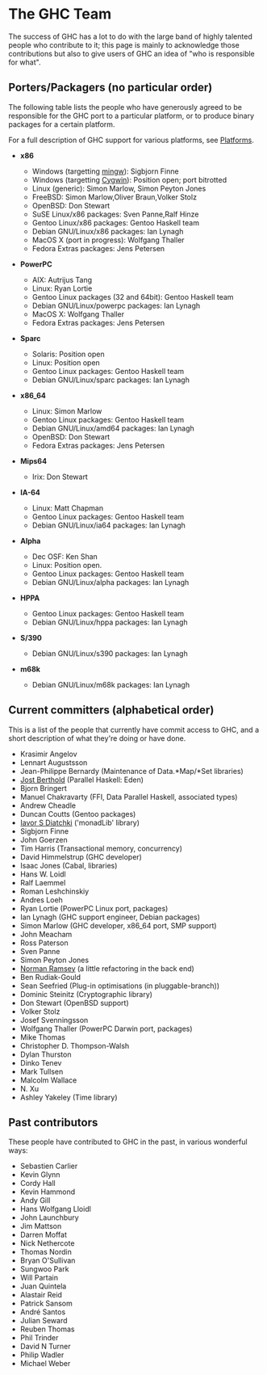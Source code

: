 # The GHC Team



The success of GHC has a lot to do with the large band of highly
talented people who contribute to it; this page is mainly to
acknowledge those contributions but also to give users of GHC an idea
of "who is responsible for what".  


## Porters/Packagers (no particular order)



The following table lists the people who have generously agreed to be responsible for the GHC port to a particular platform, or to produce binary packages for a certain platform.



For a full description of GHC support for various platforms, see [Platforms](platforms).


- **x86**

  - Windows (targetting [ mingw](http://www.mingw.org)): Sigbjorn Finne
  - Windows (targetting [
    Cygwin](http://www.cygwin.com)): Position open; port bitrotted
  - Linux (generic): Simon Marlow,
    Simon Peyton Jones
  - FreeBSD: Simon Marlow,Oliver Braun,Volker Stolz
  - OpenBSD: Don Stewart
  - SuSE Linux/x86 packages: Sven Panne,Ralf Hinze
  - Gentoo Linux/x86 packages: Gentoo Haskell team
  - Debian GNU/Linux/x86 packages: Ian Lynagh
  - MacOS X (port in progress): Wolfgang Thaller
  - Fedora Extras packages: Jens Petersen

- **PowerPC**

  - AIX: Autrijus Tang
  - Linux: Ryan Lortie
  - Gentoo Linux packages (32 and 64bit): Gentoo Haskell team
  - Debian GNU/Linux/powerpc packages: Ian Lynagh
  - MacOS X: Wolfgang Thaller
  - Fedora Extras packages: Jens Petersen

- **Sparc**

  - Solaris: Position open
  - Linux:   Position open
  - Gentoo Linux packages: Gentoo Haskell team
  - Debian GNU/Linux/sparc packages: Ian Lynagh

- **x86\_64**

  - Linux: Simon Marlow
  - Gentoo Linux packages: Gentoo Haskell team
  - Debian GNU/Linux/amd64 packages: Ian Lynagh
  - OpenBSD: Don Stewart
  - Fedora Extras packages: Jens Petersen

- **Mips64**

  - Irix: Don Stewart

- **IA-64**

  - Linux: Matt Chapman
  - Gentoo Linux packages: Gentoo Haskell team
  - Debian GNU/Linux/ia64 packages: Ian Lynagh

- **Alpha**

  - Dec OSF: Ken Shan
  - Linux: Position open.
  - Gentoo Linux packages: Gentoo Haskell team
  - Debian GNU/Linux/alpha packages: Ian Lynagh

- **HPPA**

  - Gentoo Linux packages: Gentoo Haskell team
  - Debian GNU/Linux/hppa packages: Ian Lynagh

- **S/390**

  - Debian GNU/Linux/s390 packages: Ian Lynagh

- **m68k**

  - Debian GNU/Linux/m68k packages: Ian Lynagh

## Current committers (alphabetical order)



This is a list of the people that currently have commit access to GHC,
and a short description of what they're doing or have done.


- Krasimir Angelov
- Lennart Augustsson
- Jean-Philippe Bernardy (Maintenance of Data.\*Map/\*Set libraries)
- [
  Jost Berthold](http://www.mathematik.uni-marburg.de/~berthold) (Parallel Haskell: Eden)
- Bjorn Bringert
- Manuel Chakravarty (FFI, Data Parallel Haskell, associated types)
- Andrew Cheadle
- Duncan Coutts (Gentoo packages)
- [ Iavor S Diatchki](http://www.csee.ogi.edu/~diatchki) ('monadLib' library)
- Sigbjorn Finne
- John Goerzen
- Tim Harris (Transactional memory, concurrency)
- David Himmelstrup (GHC developer)
- Isaac Jones (Cabal, libraries)
- Hans W. Loidl
- Ralf Laemmel
- Roman Leshchinskiy
- Andres Loeh
- Ryan Lortie (PowerPC Linux port, packages)
- Ian Lynagh (GHC support engineer, Debian packages)
- Simon Marlow (GHC developer, x86\_64 port, SMP support)
- John Meacham
- Ross Paterson
- Sven Panne
- Simon Peyton Jones
- [
  Norman Ramsey](http://www.eecs.harvard.edu/nr) (a little refactoring in the back end)
- Ben Rudiak-Gould
- Sean Seefried (Plug-in optimisations (in pluggable-branch))
- Dominic Steinitz (Cryptographic library)
- Don Stewart (OpenBSD support)
- Volker Stolz
- Josef Svenningsson
- Wolfgang Thaller (PowerPC Darwin port, packages)
- Mike Thomas
- Christopher D. Thompson-Walsh
- Dylan Thurston
- Dinko Tenev
- Mark Tullsen
- Malcolm Wallace
- N. Xu
- Ashley Yakeley (Time library)

## Past contributors



These people have contributed to GHC in the past, in various
wonderful ways:


- Sebastien Carlier
- Kevin Glynn
- Cordy Hall
- Kevin Hammond
- Andy Gill
- Hans Wolfgang Lloidl
- John Launchbury
- Jim Mattson
- Darren Moffat
- Nick Nethercote
- Thomas Nordin
- Bryan O'Sullivan
- Sungwoo Park
- Will Partain
- Juan Quintela
- Alastair Reid
- Patrick Sansom
- André Santos
- Julian Seward
- Reuben Thomas
- Phil Trinder
- David N Turner
- Philip Wadler
- Michael Weber
